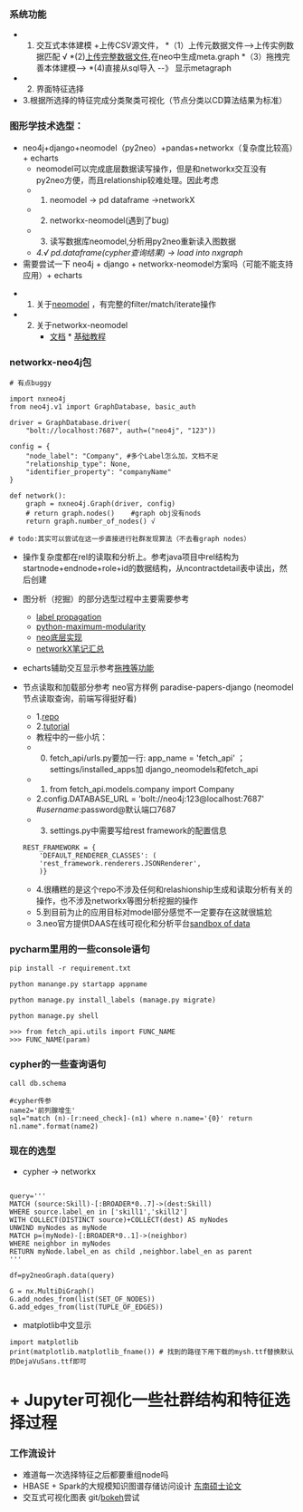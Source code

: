 ### 系统功能
  + 1. 交互式本体建模
    +上传CSV源文件，
     *（1）上传元数据文件-->上传实例数据匹配 √
     *(2)[上传完整数据文件](https://github.com/michelcaradec/Paradise-Papers),在neo中生成meta.graph
     *（3）拖拽完善本体建模-->
     *(4)直接从sql导入 --》 显示metagraph
  + 2. 界面特征选择
  + 3.根据所选择的特征完成分类聚类可视化（节点分类以CD算法结果为标准）

### 图形学技术选型：
  + neo4j+django+neomodel（py2neo）+pandas+networkx（复杂度比较高）+ echarts
     - neomodel可以完成底层数据读写操作，但是和networkx交互没有py2neo方便，而且relationship较难处理。因此考虑
      * 1. neomodel -> pd dataframe ->networkX
      * 2. networkx-neomodel(遇到了bug)
      * 3. 读写数据库neomodel,分析用py2neo重新读入图数据
      * _4.√ pd.dataframe(cypher查询结果) -> load into nxgraph_
  + 需要尝试一下 neo4j + django + networkx-neomodel方案吗（可能不能支持应用）+ echarts
   - 1. 关于[neomodel](https://neomodel.readthedocs.io/en/latest/queries.html#node-sets-and-filtering)
，有完整的filter/match/iterate操作
   - 2. 关于networkx-neomodel
        * [文档](https://networkx.github.io/documentation/networkx-1.10/tutorial/tutorial.html)
	* [基础教程](https://medium.com/neo4j/experimental-a-networkx-esque-api-for-neo4j-graph-algorithms-4002baac45be)
### networkx-neo4j包
```
# 有点buggy

import nxneo4j
from neo4j.v1 import GraphDatabase, basic_auth

driver = GraphDatabase.driver(
    "bolt://localhost:7687", auth=("neo4j", "123"))

config = {
    "node_label": "Company", #多个Label怎么加，文档不足
    "relationship_type": None,
    "identifier_property": "companyName"
}

def network():
    graph = nxneo4j.Graph(driver, config)
    # return graph.nodes()    #graph obj没有nods
    return graph.number_of_nodes() √

# todo:其实可以尝试在这一步直接进行社群发现算法（不去看graph nodes）
```

  + 操作复杂度都在rel的读取和分析上。参考java项目中rel结构为startnode+endnode+role+id的数据结构，从ncontractdetail表中读出，然后创建
  + 图分析（挖掘）的部分选型过程中主要需要参考
    - [label propagation](https://medium.com/@graphml/introduction-to-label-propagation-with-networkx-part-2-cd041fa44e1)
    - [python-maximum-modularity](https://zhiyzuo.github.io/python-modularity-maximization/doc/quick-start.html)
    - [neo底层实现](https://neo4j.com/blog/graph-algorithms-neo4j-label-propagation/)
    - [networkX笔记汇总](https://blog.csdn.net/roger_royer/article/details/81348256)
  + echarts辅助交互显示参考[拖拽等功能](https://www.w3cschool.cn/echarts_tutorial/echarts_tutorial-d5b128yu.html)


+ 节点读取和加载部分参考 neo官方样例 paradise-papers-django (neomodel节点读取查询，前端写得挺好看)
  - 1.[repo](https://github.com/neo4j-examples/paradise-papers-django)
  - 2.[tutorial](https://neo4j-examples.github.io/paradise-papers-django/tutorial/part03.html)
   * 教程中的一些小坑：
    + 0. fetch_api/urls.py要加一行: app_name = 'fetch_api' ；settings/installed_apps加 django_neomodels和fetch_api
    + 1. from fetch_api.models.company import Company
    + 2.config.DATABASE_URL = 'bolt://neo4j:123@localhost:7687' #$username:$password@默认端口7687
    + 3. settings.py中需要写给rest framework的配置信息
	```{python}
	REST_FRAMEWORK = {
      	'DEFAULT_RENDERER_CLASSES': (
        'rest_framework.renderers.JSONRenderer',
      	)}
	```
    + 4.很糟糕的是这个repo不涉及任何和relashionship生成和读取分析有关的操作，也不涉及networkx等图分析挖掘的操作
    + 5.到目前为止的应用目标对model部分感觉不一定要存在这就很尴尬
   - 3.neo官方提供DAAS在线可视化和分析平台[sandbox of data](https://10-0-1-185-33476.neo4jsandbox.com/browser/)
   
 ### pycharm里用的一些console语句
 
 ```{django}
pip install -r requirement.txt

python manange.py startapp appname

python manage.py install_labels (manage.py migrate) 

python manage.py shell

>>> from fetch_api.utils import FUNC_NAME
>>> FUNC_NAME(param)
```

### cypher的一些查询语句
 ```{cypher}
call db.schema

#cypher传参
name2='前列腺增生'
sql="match (n)-[r:need_check]-(n1) where n.name='{0}' return n1.name".format(name2) 

 ```
 
### 现在的选型

+ cypher -> networkx
```{python}

query='''
MATCH (source:Skill)-[:BROADER*0..7]->(dest:Skill)
WHERE source.label_en in ['skill1','skill2'] 
WITH COLLECT(DISTINCT source)+COLLECT(dest) AS myNodes
UNWIND myNodes as myNode
MATCH p=(myNode)-[:BROADER*0..1]->(neighbor)
WHERE neighbor in myNodes
RETURN myNode.label_en as child ,neighbor.label_en as parent
'''

df=py2neoGraph.data(query)

G = nx.MultiDiGraph()
G.add_nodes_from(list(SET_OF_NODES))
G.add_edges_from(list(TUPLE_OF_EDGES)) 

```
+ matplotlib中文显示

```
import matplotlib
print(matplotlib.matplotlib_fname()) # 找到的路径下用下载的mysh.ttf替换默认的DejaVuSans.ttf即可
```
# + Jupyter可视化一些社群结构和特征选择过程

### 工作流设计
+ 难道每一次选择特征之后都要重组node吗
+ HBASE + Spark的大规模知识图谱存储访问设计 [东南硕士论文](http://oss.wanfangdata.com.cn/www/download.ashx/%E5%9F%BA%E4%BA%8E%E5%A4%A7%E6%95%B0%E6%8D%AE%E5%B9%B3%E5%8F%B0%E7%9A%84%E7%9F%A5%E8%AF%86%E5%9B%BE%E8%B0%B1%E5%AD%98%E5%82%A8%E8%AE%BF%E9%97%AE%E7%B3%BB%E7%BB%9F%E7%9A%84%E8%AE%BE%E8%AE%A1%E4%B8%8E%E5%AE%9E%E7%8E%B0.ashx?isread=true&type=degree&resourceId=D01660185&transaction=%7B%22id%22%3Anull%2C%22transferOutAccountsStatus%22%3Anull%2C%22transaction%22%3A%7B%22id%22%3A%221178597350180937728%22%2C%22status%22%3A1%2C%22createDateTime%22%3Anull%2C%22payDateTime%22%3A1569834480220%2C%22authToken%22%3A%22TGT-12077384-vW2ICPw1ECe9RJgFtfJOZcISYEEChcA7q9rYPHvnqaW4g4yNHl-my.wanfangdata.com.cn%22%2C%22user%22%3A%7B%22accountType%22%3A%22Group%22%2C%22key%22%3A%22shjtdxip%22%7D%2C%22transferIn%22%3A%7B%22accountType%22%3A%22Income%22%2C%22key%22%3A%22ThesisFulltext%22%7D%2C%22transferOut%22%3A%7B%22GTimeLimit.shjtdxip%22%3A30.0%7D%2C%22turnover%22%3A30.0%2C%22orderTurnover%22%3A0.0%2C%22productDetail%22%3A%22degree_D01660185%22%2C%22productTitle%22%3Anull%2C%22userIP%22%3A%22202.120.40.87%22%2C%22organName%22%3Anull%2C%22memo%22%3Anull%2C%22orderUser%22%3A%22shjtdxip%22%2C%22orderChannel%22%3A%22pc%22%2C%22payTag%22%3A%22%22%2C%22webTransactionRequest%22%3Anull%2C%22signature%22%3A%22Mk%2Fysva2RAV0ZiWStjk5DzAyo15nHiZQQ5q8LO64q29d%2Fr7NGeta6UDdqoveJSuUb%2BT6GIGwCvWY%5Cn2MzH4d5RdhmzedZUa%2BxDT9vkz08ZTGAC83n2eJZkHfcNLxd2LlD26gSDQMhHcIlPHwWMA4gr396o%5CnMWbJr3P9og8Q7g3V5Lg%3D%22%2C%22delete%22%3Afalse%7D%2C%22isCache%22%3Afalse%7D)
+ 交互式可视化图表 git/[bokeh](https://github.com/bokeh/bokeh)尝试

